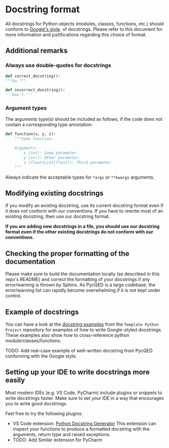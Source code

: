 # Docstring format

All docstrings for Python objects (modules, classes, functions, etc.) should
conform to
[Google's style](https://google.github.io/styleguide/pyguide.html#38-comments-and-docstrings).
of docstrings. Please refer to this document for more information and
justifications regarding this choice of format.

## Additional remarks

### Always use double-quotes for docstrings

```python
def correct_docstring():
"""Do."""

def incorrect_docstring():
'''Don't.'''
```

### Argument types

The arguments type(s) should be included as follows, if the code does not
contain a corresponding type annotation:
```python
def function(x, y, z):
    """Some function.

    Arguments:
        x (int): Some parameter.
        y (str): Other parameter.
        z (float|List[float]): Third parameter.
    """
```
Always indicate the acceptable types for `*args` or `**kwargs` arguments.

## Modifying existing docstrings

If you modify an existing docstring, use its current docstring format even if it
does not conform with our conventions. If you have to rewrite most of an
existing docstring, then use our docstring format. 

**If you are adding new docstrings in a file, you should use our docstring format
even if the other existing docstrings do not conform with our conventions.**

## Checking the proper formatting of the documentation

Please make sure to build the documentation locally (as described in this repo's
README) and correct the formatting of your docstrings if any error/warning is
thrown by Sphinx. As PycQED is a large codebase, the error/warning list can
rapidly become overwhelming if it is not kept under control.

## Example of docstrings

You can have a look at the
[docstring examples](https://documentation.qudev.phys.ethz.ch/template_python_project/main/included_source_files/example_class.html)
from the `Template Python Project` repository for examples of how to write
Google-styled docstrings. These examples also show how to cross-reference python
module/classes/functions.

TODO: Add real-case example of well-written docstring from PycQED conforming
with the Google style.

## Setting up your IDE to write docstrings more easily

Most modern IDEs (e.g. VS Code, PyCharm) include plugins or snippets to write
docstrings faster. Make sure to set your IDE in a way that encourages you to
write good docstrings.

Feel free to try the following plugins:
* VS Code extension: [Python Docstring Generator](https://marketplace.visualstudio.com/items?itemName=njpwerner.autodocstring)
This extension can inspect your functions to produce a formatted docstring with
the arguments, return type and raised exceptions.
* TODO: Add Similar extension for PyCharm